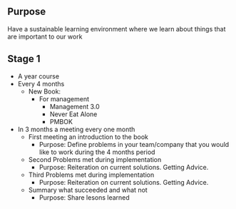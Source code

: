 
## Purpose

Have a sustainable learning environment where we learn about things that are important to our work

## Stage 1

- A year course
- Every 4 months
    - New Book:
        - For management
            - Management 3.0
            - Never Eat Alone
            - PMBOK
- In 3 months a meeting every one month
    - First meeting an introduction to the book
        - Purpose: Define problems in your team/company that you would like to work during the 4 months period
    - Second Problems met during implementation
        - Purpose: Reiteration on current solutions. Getting Advice.
    - Third Problems met during implementation
        - Purpose: Reiteration on current solutions. Getting Advice.
    - Summary what succeeded and what not
        - Purpose: Share lesons learned

